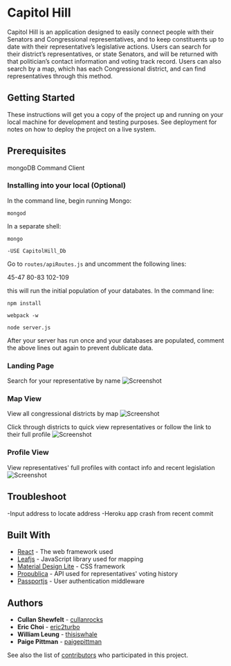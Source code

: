 
# Capitol Hill
Capitol Hill is an application designed to easily connect people with their Senators and Congressional representatives, and to keep constituents up to date with their representative’s legislative actions. Users can search for their district’s representatives, or state Senators, and will be returned with that politician’s contact information and voting track record. Users can also search by a map, which has each Congressional district, and can find representatives through this method.

## Getting Started

These instructions will get you a copy of the project up and running on your local machine for development and testing purposes. See deployment for notes on how to deploy the project on a live system.

## Prerequisites

mongoDB Command Client

### Installing into your local (Optional)

In the command line, begin running Mongo:

```mongod```

In a separate shell:

```mongo```

```-USE CapitolHill_Db```

Go to ```routes/apiRoutes.js``` and uncomment the following lines:

45-47
80-83
102-109

this will run the initial population of your databates. In the command line:

```npm install```

```webpack -w```

```node server.js```

After your server has run once and your databases are populated, comment the above lines out again to prevent dublicate data.

### Landing Page

Search for your representative by name
![Screenshot](public/assets/images/landing.png)


### Map View

View all congressional districts by map
![Screenshot](public/assets/images/map-view.png)

Click through districts to quick view representatives or follow the link to their full profile
![Screenshot](public/assets/images/map-rep.png)


### Profile View

View representatives' full profiles with contact info and recent legislation
![Screenshot](public/assets/images/rep-view.png)


## Troubleshoot
-Input address to locate address
-Heroku app crash from recent commit

## Built With

* [React](https://facebook.github.io/react/) - The web framework used
* [Leafjs](http://leafletjs.com/) - JavaScript library used for mapping
* [Material Design Lite](https://getmdl.io/) - CSS framework
* [Propublica](https://www.propublica.org/datastore/apis) - API used for representatives' voting history
* [Passportjs](http://passportjs.org/docs) - User authentication middleware

## Authors

* **Cullan Shewfelt** - [cullanrocks](https://github.com/cullanrocks)
* **Eric Choi** - [eric2turbo](https://github.com/eric2turbo)
* **William Leung** - [thisiswhale](https://github.com/thisiswhale)
* **Paige Pittman** - [paigepittman](https://github.com/paigepittman)

See also the list of [contributors](https://github.com/Capitol-Hill/Capitol-Hill/graphs/contributors) who participated in this project.

